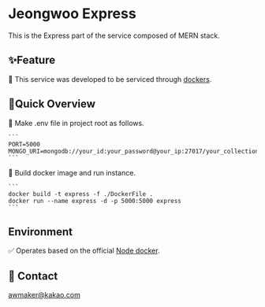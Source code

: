 # Jeongwoo Express

This is the Express part of the service composed of MERN stack.

## ✨Feature

📌 This service was developed to be serviced through [dockers](https://www.docker.com/).

## 🚀Quick Overview

🔑 Make .env file in project root as follows.

    ```
    PORT=5000
    MONGO_URI=mongodb://your_id:your_password@your_ip:27017/your_collection
    ```

🚢 Build docker image and run instance.

    ```
    docker build -t express -f ./DockerFile .
    docker run --name express -d -p 5000:5000 express
    ```

## Environment

✅ Operates based on the official [Node docker](https://hub.docker.com/_/node).

## 📩 Contact

awmaker@kakao.com
